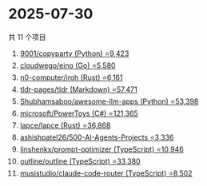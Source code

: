 # 2025-07-30

共 11 个项目

<!-- BEGIN GITHUB -->
<!-- 最后更新时间 2025-07-30 13:20:52 +0800 -->
1. [9001/copyparty (Python) ⭐9,423](https://github.com/9001/copyparty)
1. [cloudwego/eino (Go) ⭐5,580](https://github.com/cloudwego/eino)
1. [n0-computer/iroh (Rust) ⭐6,161](https://github.com/n0-computer/iroh)
1. [tldr-pages/tldr (Markdown) ⭐57,471](https://github.com/tldr-pages/tldr)
1. [Shubhamsaboo/awesome-llm-apps (Python) ⭐53,398](https://github.com/Shubhamsaboo/awesome-llm-apps)
1. [microsoft/PowerToys (C#) ⭐121,365](https://github.com/microsoft/PowerToys)
1. [lapce/lapce (Rust) ⭐36,868](https://github.com/lapce/lapce)
1. [ashishpatel26/500-AI-Agents-Projects ⭐3,336](https://github.com/ashishpatel26/500-AI-Agents-Projects)
1. [linshenkx/prompt-optimizer (TypeScript) ⭐10,946](https://github.com/linshenkx/prompt-optimizer)
1. [outline/outline (TypeScript) ⭐33,380](https://github.com/outline/outline)
1. [musistudio/claude-code-router (TypeScript) ⭐8,502](https://github.com/musistudio/claude-code-router)
<!-- END GITHUB -->